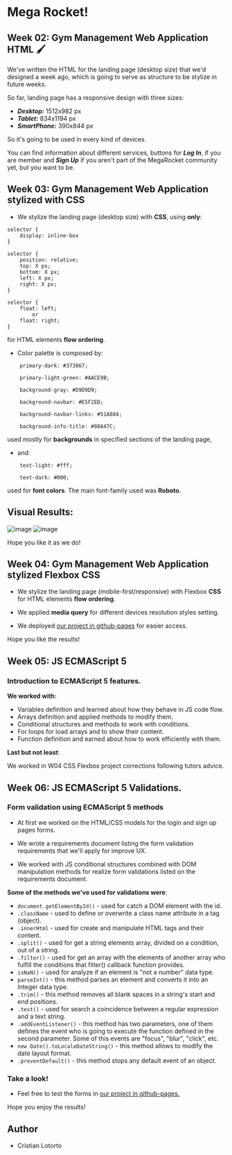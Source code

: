 # Mega Rocket!

## Week 02: Gym Management Web Application HTML :paintbrush:

We've written the HTML for the landing page (desktop size) that we'd designed a week ago, which is going to serve as structure to be stylize in future weeks.

So far, landing page has a responsive design with three sizes:

-   **_Desktop:_** 1512x982 px
-   **_Tablet:_** 834x1194 px
-   **_SmartPhone:_** 390x844 px

So it's going to be used in every kind of devices.

You can find information about different services, buttons for **_Log In_**, if you are member and **_Sign Up_** if you aren't part of the MegaRocket community yet, but you want to be.

## Week 03: Gym Management Web Application stylized with CSS

-   We stylize the landing page (desktop size) with **CSS**, using **only**:

```
selector {
    display: inline-box
}

selector {
    position: relative;
    top: X px;
    bottom: X px;
    left: X px;
    right: X px;
}

selector {
    float: left;
        or
    float: right;
}
```

for HTML elements **flow ordering**.

-   Color palette is composed by:

```
    primary-dark: #373867;

    primary-light-green: #AACE9B;

    background-gray: #D9D9D9;

    background-navbar: #E5F2ED;

    background-navbar-links: #51A884;

    background-info-title: #88A47C;
```

used mostly for **backgrounds** in specified sections of the landing page,

-   and:

```
    text-light: #fff;

    text-dark: #000;
```

used for **font colors**. The main font-family used was **Roboto**.

## Visual Results:

![image](https://user-images.githubusercontent.com/91099276/229694989-d12f1823-c481-445b-998c-b6c57223bfda.png)
![image](https://user-images.githubusercontent.com/91099276/229695134-da305652-3dc5-44b4-bd61-c81420a38105.png)

Hope you like it as we do!

## Week 04: Gym Management Web Application stylized Flexbox CSS

-   We stylize the landing page (mobile-first/responsive) with Flexbox **CSS** for HTML elements **flow ordering**.

-   We applied **media query** for different devices resolution styles setting.

-   We deployed [our project in github-pages](https://cristianlotorto.github.io/BaSP-M2023/Week-04/index.html) for easier access.

Hope you like the results!

## Week 05: JS ECMAScript 5

### Introduction to ECMAScript 5 features.

**We worked with**:

-   Variables definition and learned about how they behave in JS code flow.
-   Arrays definition and applied methods to modify them.
-   Conditional structures and methods to work with conditions.
-   For loops for load arrays and to show their content.
-   Function definition and earned about how to work efficiently with them.

**Last but not least**:

We worked in W04 CSS Flexbox project corrections following tutors advice.

## Week 06: JS ECMAScript 5 Validations.

### Form validation using **ECMAScript 5** methods

-   At first we worked on the HTML/CSS models for the login and sign up pages forms.

-   We wrote a requirements document listing the form validation requirements that we'll apply for improve UX.

-   We worked with JS conditional structures combined with DOM manipulation methods for realize form validations listed on the requirements document.

**Some of the methods we've used for validations were**:

-   `document.getElementById()` - used for catch a DOM element with the id.
-   `.className` - used to define or overwrite a class name attribute in a tag (object).
-   `.innerHtml` - used for create and manipulate HTML tags and their content.
-   `.split()` - used for get a string elements array, divided on a condition, out of a string.
-   `.filter()` - used for get an array with the elements of another array who fulfill the conditions that filter() callback function provides.
-   `isNaN()` - used for analyze if an element is "not a number" data type.
-   `parseInt()` - this method parses an element and converts it into an Integer data type.
-   `.trim()` - this method removes all blank spaces in a string's start and end positions.
-   `.test()` - used for search a coincidence between a regular expression and a text string.
-   `.addEventListener()` - this method has two parameters, one of them defines the event who is going to execute the function defined in the second parameter. Some of this events are "focus", "blur", "click", etc.
-   `new Date().toLocaleDateString()` - this method allows to modify the date layout format.
-   `.preventDefault()` - this method stops any default event of an object.

### Take a look!

-   Feel free to test the forms in [our project in github-pages.](https://cristianlotorto.github.io/BaSP-M2023/Week-04/index.html)

Hope you enjoy the results!

## Author

-   Cristian Lotorto
